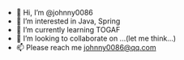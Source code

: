 - 👋 Hi, I’m @johnny0086
- 👀 I’m interested in Java, Spring
- 🌱 I’m currently learning TOGAF
- 💞️ I’m looking to collaborate on ...(let me think...)
- 📫 Please reach me johnny0086@qq.com

<!---
johnny0086/johnny0086 is a ✨ special ✨ repository because its `README.md` (this file) appears on your GitHub profile.
You can click the Preview link to take a look at your changes.
--->
